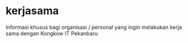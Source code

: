 # kerjasama
Informasi khusus bagi organisasi / personal yang ingin melakukan kerja sama dengan Kongkow IT Pekanbaru
